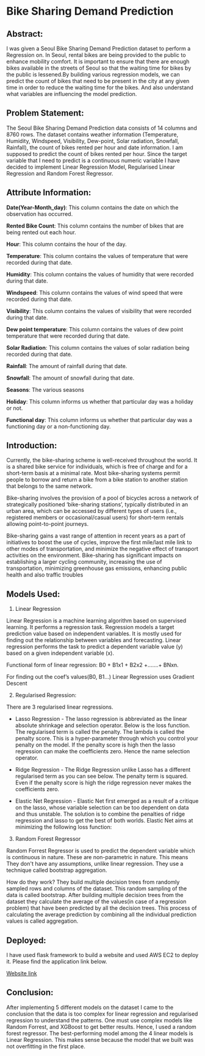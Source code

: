 # Bike Sharing Demand Prediction

## Abstract:

I was given a Seoul Bike Sharing Demand Prediction dataset to perform a Regression on. In Seoul, rental bikes are being provided to the public to enhance mobility comfort. It is important to ensure that there are enough bikes available in the streets of Seoul so that the waiting time for bikes by the public is lessened.By building various regression models, we can predict the count of bikes that need to be present in the city at any given time in order to reduce the waiting time for the bikes. And also understand what variables are influencing the model prediction.

## Problem Statement:

The Seoul Bike Sharing Demand Prediction data consists of 14 columns and 8760 rows. The dataset contains weather information (Temperature, Humidity, Windspeed, Visibility, Dew-point, Solar radiation, Snowfall, Rainfall), the count of bikes rented per hour and date information. I am supposed to predict the count of bikes rented per hour. Since the target variable that I need to predict is a continuous numeric variable I have decided to implement Linear Regression Model, Regularised Linear Regression and Random Forest Regressor.

## Attribute Information:

**Date(Year-Month_day)**: This column contains the date on which the observation has occurred.

**Rented Bike Count**: This column contains the number of bikes that are being rented out each hour.

**Hour**: This column contains the hour of the day.

**Temperature**: This column contains the values of temperature that were recorded during that date.

**Humidity**: This column contains the values of humidity that were recorded during that date.

**Windspeed**: This column contains the values of wind speed that were recorded during that date.

**Visibility**: This column contains the values of visibility that were recorded during that date.

**Dew point temperature**: This column contains the values of dew point temperature that were recorded during that date.

**Solar Radiation**: This column contains the values of solar radiation being recorded during that date.

**Rainfall**: The amount of rainfall during that date.

**Snowfall**: The amount of snowfall during that date.

**Seasons**: The various seasons 

**Holiday**: This column informs us whether that particular day was a holiday or not.

**Functional day**: This column informs us whether that particular day was a functioning day or a non-functioning day.

## Introduction:

Currently, the bike-sharing scheme is well-received throughout the world. It is a shared bike service for individuals, which is free of charge and for a short-term basis at a minimal rate. Most bike-sharing systems permit people to borrow and return a bike from a bike station to another station that belongs to the same network.

Bike-sharing involves the provision of a pool of bicycles across a network of strategically positioned ‘bike-sharing stations’, typically distributed in an urban area, which can be accessed by different types of users (i.e., registered members or occasional/casual users) for short-term rentals allowing point-to-point journeys.

Bike-sharing gains a vast range of attention in recent years as a part of initiatives to boost the use of cycles, improve the first mile/last mile link to other modes of transportation, and minimize the negative effect of transport activities on the environment. Bike-sharing has significant impacts on establishing a larger cycling community, increasing the use of transportation, minimizing greenhouse gas emissions, enhancing public health and also traffic troubles

## Models Used: 

1. Linear Regression

Linear Regression is a machine learning algorithm based on supervised learning. It performs a regression task. Regression models a target prediction value based on independent variables. It is mostly used for finding out the relationship between variables and forecasting. Linear regression performs the task to predict a dependent variable value (y) based on a given independent variable (x).

Functional form of linear regression: B0 + B1x1 + B2x2 +…….+ BNxn.

For finding out the coef’s values(B0, B1…) Linear Regression uses Gradient Descent

2. Regularised Regression:

There are 3 regularised linear regressions.

* Lasso Regression - The lasso regression is abbreviated as the linear absolute shrinkage and selection operator. Below is the loss function. The regularised term is called the penalty. The lambda is called the penalty score. This is a hyper-parameter through which you control your penalty on the model. If the penalty score is high then the lasso regression can make the coefficients zero. Hence the name selection operator.

* Ridge Regression - The Ridge Regression unlike Lasso has a different regularised term as you can see below. The penalty term is squared. Even if the penalty score is high the ridge regression never makes the coefficients zero.

* Elastic Net Regression - Elastic Net first emerged as a result of a critique on the lasso, whose variable selection can be too dependent on data and thus unstable. The solution is to combine the penalties of ridge regression and lasso to get the best of both worlds. Elastic Net aims at minimizing the following loss function:

3. Random Forest Regressor

Random Forrest Regressor is used to predict the dependent variable which is continuous in nature. These are non-parametric in nature. This means They don't have any assumptions, unlike linear regression. They use a technique called bootstrap aggregation.

How do they work?
They build multiple decision trees from randomly sampled rows and columns of the dataset. This random sampling of the data is called bootstrap. After building multiple decision trees from the dataset they calculate the average of the values(in case of a regression problem) that have been predicted by all the decision trees. This process of calculating the average prediction by combining all the individual prediction values is called aggregation.

## Deployed:

I have used flask framework to build a website and used AWS EC2 to deploy it. Please find the application link below.

[Website link](ec2-65-1-1-208.ap-south-1.compute.amazonaws.com:8080)

## Conclusion:

After implementing 5 different models on the dataset I came to the conclusion that the data is too complex for linear regression and regularised regression to understand the patterns. One must use complex models like Random Forrest, and XGBoost to get better results. Hence, I used a random forest regressor. The best-performing model among the 4 linear models is Linear Regression. This makes sense because the model that we built was not overfitting in the first place.








